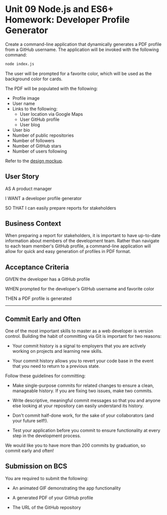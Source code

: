 # Unit 09 Node.js and ES6+ Homework: Developer Profile Generator

Create a command-line application that dynamically generates a PDF profile from a GitHub username. The application will be invoked with the following command:

```sh
node index.js
```

The user will be prompted for a favorite color, which will be used as the background color for cards.

The PDF will be populated with the following:

* Profile image
* User name
* Links to the following: 
    * User location via Google Maps
    * User GitHub profile
    * User blog
* User bio
* Number of public repositories
* Number of followers
* Number of GitHub stars
* Number of users following

Refer to the [design mockup](./Assets/09-NodeJS-homework-demo.pdf).


## User Story

AS A product manager

I WANT a developer profile generator

SO THAT I can easily prepare reports for stakeholders

## Business Context
When preparing a report for stakeholders, it is important to have up-to-date information about members of the development team. Rather than navigate to each team member's GitHub profile, a command-line application will allow for quick and easy generation of profiles in PDF format. 


## Acceptance Criteria

GIVEN the developer has a GitHub profile

WHEN prompted for the developer's GitHub username and favorite color 

THEN a PDF profile is generated


- - -

## Commit Early and Often

One of the most important skills to master as a web developer is version control. Building the habit of committing via Git is important for two reasons:
* Your commit history is a signal to employers that you are actively working on projects and learning new skills.

* Your commit history allows you to revert your code base in the event that you need to return to a previous state.

Follow these guidelines for committing:

* Make single-purpose commits for related changes to ensure a clean, manageable history. If you are fixing two issues, make two commits.

* Write descriptive, meaningful commit messages so that you and anyone else looking at your repository can easily understand its history.

* Don't commit half-done work, for the sake of your collaborators (and your future self!).

* Test your application before you commit to ensure functionality at every step in the development process.

We would like you to have more than 200 commits by graduation, so commit early and often!


## Submission on BCS

You are required to submit the following:

* An animated GIF demonstrating the app functionality

* A generated PDF of your GitHub profile

* The URL of the GitHub repository
